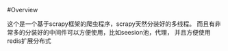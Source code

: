 #Overview

这个是一个基于scrapy框架的爬虫程序，scrapy天然分装好的多线程。
而且有非常多的分装好的中间件可以方便使用，比如seesion池，代理， 并且方便使用redis扩展分布式

